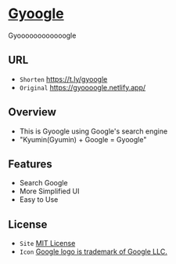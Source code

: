 # [Gyoogle](https://t.ly/gyoogle)
Gyoooooooooooogle

## URL
- `Shorten` https://t.ly/gyoogle
- `Original` https://gyoooogle.netlify.app/

## Overview
 - This is Gyoogle using Google's search engine
 - "Kyumin(Gyumin) + Google = Gyoogle"

## Features
 - Search Google
 - More Simplified UI
 - Easy to Use

## License
 - `Site` [MIT License](LICENSE)
 - `Icon` [Google logo is trademark of Google LLC.](https://about.google/brand-resource-center/brand-elements/#google-logo)
